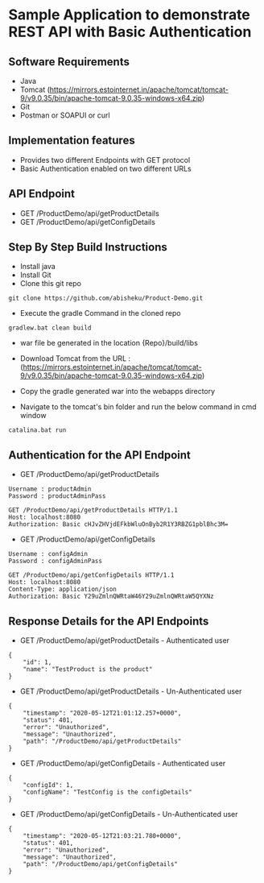 # Sample Application to demonstrate REST API with Basic Authentication

## Software Requirements
- Java
- Tomcat (https://mirrors.estointernet.in/apache/tomcat/tomcat-9/v9.0.35/bin/apache-tomcat-9.0.35-windows-x64.zip)
- Git
- Postman or SOAPUI or curl

## Implementation features
- Provides two different Endpoints with GET protocol
- Basic Authentication enabled on two different URLs

## API Endpoint
- GET /ProductDemo/api/getProductDetails
- GET /ProductDemo/api/getConfigDetails

## Step By Step Build Instructions
- Install java
- Install Git
- Clone this git repo
```shell
git clone https://github.com/abisheku/Product-Demo.git
```
- Execute the gradle Command in the cloned repo
```shell
gradlew.bat clean build
```
- war file be generated in the location {Repo}/build/libs

- Download Tomcat from the URL :(https://mirrors.estointernet.in/apache/tomcat/tomcat-9/v9.0.35/bin/apache-tomcat-9.0.35-windows-x64.zip)

- Copy the gradle generated war into the webapps directory
- Navigate to the tomcat's bin folder and run the below command in cmd window
```shell
catalina.bat run
```

## Authentication for the API Endpoint
- GET /ProductDemo/api/getProductDetails
```shell
Username : productAdmin
Password : productAdminPass
```

```shell
GET /ProductDemo/api/getProductDetails HTTP/1.1
Host: localhost:8080
Authorization: Basic cHJvZHVjdEFkbWluOnByb2R1Y3RBZG1pblBhc3M=
```

- GET /ProductDemo/api/getConfigDetails
```shell
Username : configAdmin
Password : configAdminPass
```

```shell
GET /ProductDemo/api/getConfigDetails HTTP/1.1
Host: localhost:8080
Content-Type: application/json
Authorization: Basic Y29uZmlnQWRtaW46Y29uZmlnQWRtaW5QYXNz
```

## Response Details for the API Endpoints
- GET /ProductDemo/api/getProductDetails - Authenticated user
```shell
{
    "id": 1,
    "name": "TestProduct is the product"
}
```
- GET /ProductDemo/api/getProductDetails - Un-Authenticated user
```shell
{
    "timestamp": "2020-05-12T21:01:12.257+0000",
    "status": 401,
    "error": "Unauthorized",
    "message": "Unauthorized",
    "path": "/ProductDemo/api/getProductDetails"
}
```


- GET /ProductDemo/api/getConfigDetails - Authenticated user
```shell
{
    "configId": 1,
    "configName": "TestConfig is the configDetails"
}
```

- GET /ProductDemo/api/getConfigDetails - Un-Authenticated user
```shell
{
    "timestamp": "2020-05-12T21:03:21.780+0000",
    "status": 401,
    "error": "Unauthorized",
    "message": "Unauthorized",
    "path": "/ProductDemo/api/getConfigDetails"
}
```



